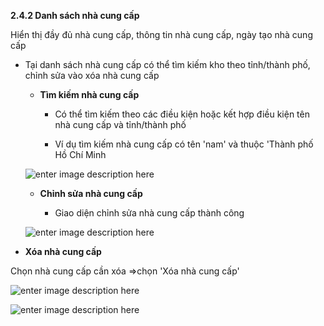


**2.4.2	Danh sách nhà cung cấp**

Hiển thị đầy đủ nhà cung cấp, thông tin nhà cung cấp, ngày tạo nhà cung cấp

- Tại danh sách nhà cung cấp có thể tìm kiếm kho theo tỉnh/thành phố, chỉnh sửa vào xóa nhà cung cấp

  + **Tìm kiếm nhà cung cấp**
  
    - Có thể tìm kiếm theo các điều kiện hoặc kết hợp điều kiện tên nhà cung cấp và tỉnh/thành phố
    
    -  Ví dụ tìm kiếm nhà cung cấp có tên 'nam' và thuộc 'Thành phố Hồ Chí Minh
     
  ![enter image description here](https://static8.muarecdn.com/original/muare/images/2021/04/08/5908306_screenshot-105.png)

  + **Chỉnh sửa nhà cung cấp**

     - Giao diện chỉnh sửa nhà cung cấp thành công
     
   ![enter image description here](https://static8.muarecdn.com/original/muare/images/2021/04/08/5908307_screenshot-106.png)
     
+ **Xóa nhà cung cấp**

Chọn nhà cung cấp cần xóa =>chọn  'Xóa nhà cung cấp'

![enter image description here](https://static8.muarecdn.com/original/muare/images/2021/04/08/5908308_screenshot-107.png)

![enter image description here](https://static8.muarecdn.com/original/muare/images/2021/04/08/5908309_screenshot-108.png)




